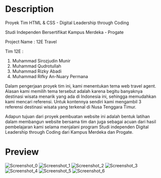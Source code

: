 # Description

Proyek Tim HTML & CSS - Digital Leadership through Coding

Studi Independen Bersertifikat Kampus Merdeka - Progate

Project Name : 12E Travel

Tim 12E :

1. Muhammad Sirozjudin Munir
2. Muhammad Qudrotullah
3. Muhammad Rizky Abadi
4. Muhammad Rifky An-Nuary Permana

Dalam pengerjaan proyek tim ini, kami menentukan tema web travel agent. Alasan kami memilih tema tersebut adalah karena begitu banyaknya destinasi wisata menarik yang ada di Indonesia ini, sehingga memudahkan kami mencari referensi. Untuk kontennya sendiri kami mengambil 3 referensi destinasi wisata yang terkenal di Nusa Tenggara Timur.

Adapun tujuan dari proyek pembuatan website ini adalah bentuk latihan dalam membangun website bersama tim dan juga sebagai acuan dari hasil pembelajaran kami selama menjalani program Studi independen Digital Leadership through Coding dari Kampus Merdeka dan Progate.

# Preview

![Screenshot_0](https://user-images.githubusercontent.com/87058053/137501624-b19d6cb2-42d9-4962-a16f-61ccbb3625bc.jpg)
![Screenshot_1](https://user-images.githubusercontent.com/87058053/137501707-00567a6f-26b8-4777-9d14-1fd38b992d78.jpg)
![Screenshot_2](https://user-images.githubusercontent.com/87058053/137501718-4526d30f-f784-42de-9f5e-871630f4d885.jpg)
![Screenshot_3](https://user-images.githubusercontent.com/87058053/137501731-a363d64d-ec3b-4be7-8a36-64079465957c.jpg)
![Screenshot_4](https://user-images.githubusercontent.com/87058053/137501741-00407a51-803a-4a6c-8563-354c77fde0f4.jpg)
![Screenshot_5](https://user-images.githubusercontent.com/87058053/137501751-c74c021b-4803-4757-a380-a39a2c55332d.jpg)
![Screenshot_6](https://user-images.githubusercontent.com/87058053/137501763-79728dc6-4d75-4f35-8328-0f7b41955748.jpg)

